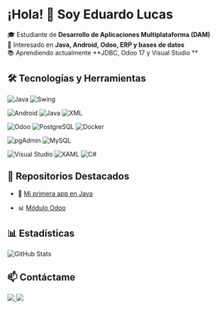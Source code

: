 # ¡Hola! 👋 Soy Eduardo Lucas

🎓 Estudiante de **Desarrollo de Aplicaciones Multiplataforma (DAM)**  
🚀 Interesado en **Java, Android, Odoo, ERP y bases de datos**  
📚 Aprendiendo actualmente **JDBC, Odoo 17 y Visual Studio **  

## 🛠 Tecnologías y Herramientas  

 ![Java](https://img.shields.io/badge/Java-ED8B00?style=for-the-badge&logo=java&logoColor=white) ![Swing](https://img.shields.io/badge/Swing-6C8E24?style=for-the-badge&logo=java&logoColor=white)

 ![Android](https://img.shields.io/badge/Android-3DDC84?style=for-the-badge&logo=android&logoColor=white)  ![Java](https://img.shields.io/badge/Java-ED8B00?style=for-the-badge&logo=java&logoColor=white)  ![XML](https://img.shields.io/badge/XML-FF6600?style=for-the-badge&logo=xml&logoColor=white)      
 
 ![Odoo](https://img.shields.io/badge/Odoo-512682?style=for-the-badge&logo=odoo&logoColor=white) ![PostgreSQL](https://img.shields.io/badge/PostgreSQL-336791?style=for-the-badge&logo=postgresql&logoColor=white) ![Docker](https://img.shields.io/badge/Docker-2496ED?style=for-the-badge&logo=docker&logoColor=white)
            
![pgAdmin](https://img.shields.io/badge/pgAdmin-47A248?style=for-the-badge&logo=pgadmin&logoColor=white)  ![MySQL](https://img.shields.io/badge/MySQL-4479A1?style=for-the-badge&logo=mysql&logoColor=white)  

![Visual Studio](https://img.shields.io/badge/Visual%20Studio-5C2D91?style=for-the-badge&logo=visual%20studio&logoColor=white)  ![XAML](https://img.shields.io/badge/XAML-0C54C2?style=for-the-badge&logo=xaml&logoColor=white)   ![C#](https://img.shields.io/badge/C%23-239120?style=for-the-badge&logo=csharp&logoColor=white)  


## 📂 Repositorios Destacados  
- 🚀 [Mi primera app en Java](https://github.com/edulumulu/board_games_catalog_app)  
<!-- - 📱 [Proyecto Android](https://github.com/TuUsuario/ProyectoAndroid)  -->
- 📊 [Módulo Odoo](https://github.com/edulumulu/odoo_module_docker)  

## 📊 Estadísticas  
![GitHub Stats](https://github-readme-stats.vercel.app/api?username=edulumulu&show_icons=true&theme=radical)

## 📫 Contáctame  
<a href="https://www.linkedin.com/in/eduardo-lucas-mu%C3%B1oz-de-lucas-551a64113/" target="_blank">
  <img src="https://img.shields.io/badge/LinkedIn-0077B5?style=for-the-badge&logo=linkedin&logoColor=white" />
</a>

<a href="https://linktr.ee/EduardoLucasMunoz" target="_blank">
  <img src="https://img.shields.io/badge/Linktree-39E09B?style=for-the-badge&logo=linktree&logoColor=white" />
</a>



<!--
**edulumulu/edulumulu** is a ✨ _special_ ✨ repository because its `README.md` (this file) appears on your GitHub profile.

Here are some ideas to get you started:

- 🔭 I’m currently working on ...
- 🌱 I’m currently learning ...
- 👯 I’m looking to collaborate on ...
- 🤔 I’m looking for help with ...
- 💬 Ask me about ...
- 📫 How to reach me: ...
- 😄 Pronouns: ...
- ⚡ Fun fact: ...
-->
